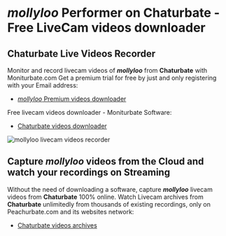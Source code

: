 # _mollyloo_ Performer on Chaturbate - Free LiveCam videos downloader

## Chaturbate Live Videos Recorder

Monitor and record livecam videos of **_mollyloo_** from **Chaturbate** with Moniturbate.com
Get a premium trial for free by just and only registering with your Email address:
* [_mollyloo_ Premium videos downloader](https://moniturbate.com/request-demo-licence-key.html)

Free livecam videos downloader - Moniturbate Software:
* [Chaturbate videos downloader](https://moniturbate.com/moniturbate-download-software.html)

![_mollyloo_ livecam videos recorder](https://peachurnet.com/templates/moniturbate-software.png)


## Capture _mollyloo_ videos from the Cloud and watch your recordings on Streaming

Without the need of downloading a software, capture **_mollyloo_** livecam videos from **Chaturbate** 100% online.
Watch Livecam archives from **Chaturbate** unlimitedly from thousands of existing recordings, only on Peachurbate.com and its websites network:
* [Chaturbate videos archives](https://peachurnet.com/)